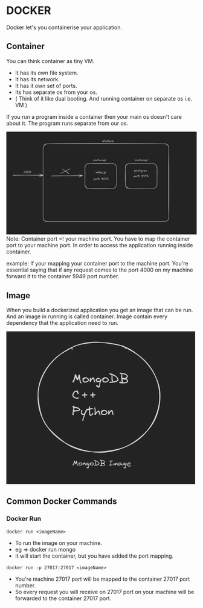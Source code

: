 # DOCKER

Docker let's you containerise your application.

## Container

You can think container as tiny VM.

- It has its own file system.
- It has its network.
- It has it own set of ports.
- Its has separate os from your os.
- ( Think of it like dual booting. And running container on separate os i.e. VM )

If you run a program inside a container then your main os doesn't care about it. The program runs separate from our os.

![container]( images/conatainer.png "container")
Note: Container port =! your machine port. You have to map the container port to your machine port. In order to access
the application running inside container.

example: If your mapping your container port to the machine port. You're essential saying that if any request comes to
the port 4000 on my machine forward it to the container 5949 port number.

## Image

When you build a dockerized application you get an image that can be run. And an image in running is called container.
Image contain every dependency that the application need to run.

![image]( images/image.png "image")

## Common Docker Commands

### Docker Run

```
docker run <imageName>
```

- To run the image on your machine.
- eg => docker run mongo
- It will start the container, but you have added the port mapping.

```
docker run -p 27017:27017 <imageName>
```

- You're machine 27017 port will be mapped to the container 27017 port number.
- So every request you will receive on 27017 port on your machine will be forwarded to the container 27017 port.